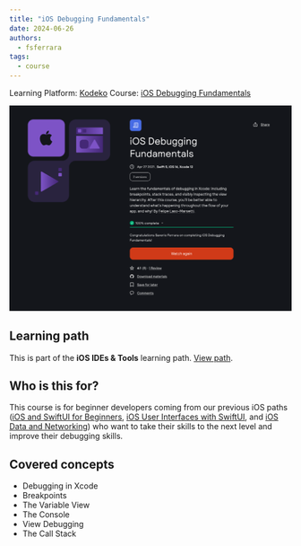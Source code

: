```yaml
---
title: "iOS Debugging Fundamentals"
date: 2024-06-26
authors:
  - fsferrara
tags:
  - course
---
```

Learning Platform: [Kodeko](https://www.kodeco.com/)
Course: [iOS Debugging Fundamentals](https://www.kodeco.com/18770184-ios-debugging-fundamentals)

<!-- truncate -->

![](certificate-ios-debugging-fundamentals.png)
## Learning path

This is part of the **iOS IDEs & Tools** learning path. [View path](https://www.kodeco.com/ios/paths/iostools).

## Who is this for?

This course is for beginner developers coming from our previous iOS paths ([iOS and SwiftUI for Beginners](https://www.raywenderlich.com/ios/paths/learn?__hstc=149040233.9baeb4decfaebfda9df12ab928a4b884.1713419175924.1727591180177.1727816598645.66&__hssc=149040233.2.1727816598645&__hsfp=3894393743), [iOS User Interfaces with SwiftUI](https://www.raywenderlich.com/ios/paths/iosuserinterface?__hstc=149040233.9baeb4decfaebfda9df12ab928a4b884.1713419175924.1727591180177.1727816598645.66&__hssc=149040233.2.1727816598645&__hsfp=3894393743), and [iOS Data and Networking](https://www.raywenderlich.com/ios/paths/iosdatanetworking?__hstc=149040233.9baeb4decfaebfda9df12ab928a4b884.1713419175924.1727591180177.1727816598645.66&__hssc=149040233.2.1727816598645&__hsfp=3894393743)) who want to take their skills to the next level and improve their debugging skills.

## Covered concepts

- Debugging in Xcode
- Breakpoints
- The Variable View
- The Console
- View Debugging
- The Call Stack